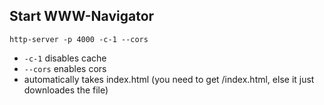 ## Start WWW-Navigator
``http-server -p 4000 -c-1 --cors``
* ``-c-1`` disables cache 
* ``--cors`` enables cors 
* automatically takes index.html (you need to get /index.html, else it just downloades the file)